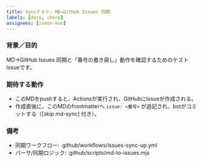 ```yaml
---
title: Syncテスト: MD→GitHub Issues 同期
labels: [docs, chore]
assignees: [iemon-kun]
---
```


### 背景／目的
MD→GitHub Issues 同期と「番号の書き戻し」動作を確認するためのテストIssueです。

### 期待する動作
- このMDをpushすると、Actionsが実行され、GitHubにIssueが作成される。
- 作成直後に、このMDのfrontmatterへ `issue: <番号>` が追記され、botがコミットする（[skip md-sync] 付き）。

### 備考
- 同期ワークフロー: .github/workflows/issues-sync-up.yml
- パーサ/同期ロジック: .github/scripts/md-to-issues.mjs
